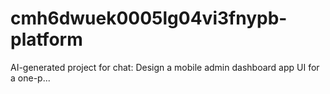 # cmh6dwuek0005lg04vi3fnypb-platform
AI-generated project for chat: Design a mobile admin dashboard app UI for a one-p...
